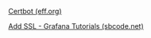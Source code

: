 [Certbot (eff.org)](https://certbot.eff.org/)

[Add SSL - Grafana Tutorials (sbcode.net)](https://sbcode.net/grafana/add-ssl/)

